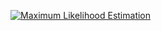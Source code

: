 [![Maximum Likelihood Estimation](https://github.com/mandeep168/winter-of-contributing/blob/Machine_Learning/Machine_Learning/Statistics_for_Machine_Learning/Assets/thumbnail.png
)](https://drive.google.com/file/d/1il0TcUb2jmel7uWt8d_IlcbNfj6Px_lD/view?usp=sharing)
